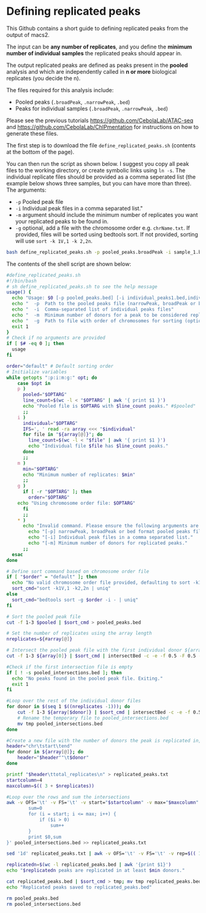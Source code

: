 # Defining replicated peaks

This Github contains a short guide to defining replicated peaks from the output of macs2.

The input can be **any number of replicates**, and you define the **minimum number of individual samples** the replicated peaks should appear in. 

The output replicated peaks are defined as peaks present in the **pooled** analysis and which are independently called in **n or more** biological replicates (you decide the n).

The files required for this analysis include:

- Pooled peaks (`.broadPeak`, `.narrowPeak`, `.bed`)
- Peaks for individual samples (`.broadPeak`, `.narrowPeak`, `.bed`)

Please see the previous tutorials https://github.com/CebolaLab/ATAC-seq and https://github.com/CebolaLab/ChIPmentation for instructions on how to generate these files.

The first step is to download the file `define_replicated_peaks.sh` (contents at the bottom of the page).

You can then run the script as shown below. I suggest you copy all peak files to the working directory, or create symbolic links using `ln -s`. The individual replicate files should be provided as a comma seperated list (the example below shows three samples, but you can have more than three). The arguments:

- `-p` Pooled peak file
- `-i` Individual peak files in a comma separated list."
- `-m` argument should include the minimum number of replicates you want your replicated peaks to be found in.
- `-g` optional, add a file with the chromosome order e.g. `chrName.txt`. If provided, files will be sorted using bedtools sort. If not provided, sorting will use `sort -k 1V,1 -k 2,2n`.

```bash
bash define_replicated_peaks.sh -p pooled_peaks.broadPeak -i sample_1.broadPeak,sample_2.broadPeak,sample_3.broadPeak -m 2
```
The contents of the shell script are shown below:

```bash
#define_replicated_peaks.sh
#!/bin/bash
# sh define_replicated_peaks.sh to see the help message
usage() {
  echo "Usage: $0 [-p pooled_peaks.bed] [-i individual_peaks1.bed,individual_peaks2.bed,...] [-m min_replicates]"
  echo "  -p  Path to the pooled peaks file (narrowPeak, broadPeak or bed format)"
  echo "  -i  Comma-separated list of individual peaks files"
  echo "  -m  Minimum number of donors for a peak to be considered replicated"
  echo "  -g  Path to file with order of chromosomes for sorting (optional)"
  exit 1
}
# Check if no arguments are provided
if [ $# -eq 0 ]; then
  usage
fi

order="default" # Default sorting order
# Initialize variables
while getopts ":p:i:m:g:" opt; do
	case $opt in
    p )
      pooled="$OPTARG"
      line_count=$(wc -l < "$OPTARG" | awk '{ print $1 }')
      echo "Pooled file is $OPTARG with $line_count peaks." #$pooled"
      ;;
    i )
      individual="$OPTARG"
      IFS=', ' read -ra array <<< "$individual"
      for file in "${array[@]}"; do
        line_count=$(wc -l < "$file" | awk '{ print $1 }')
        echo "Individual file $file has $line_count peaks."
      done
      ;;
    m )
      min="$OPTARG"
      echo "Minimum number of replicates: $min"
      ;;
    g )
      if [ -r "$OPTARG" ]; then
        order="$OPTARG"
	echo "Using chromosome order file: $OPTARG"
      fi
      ;;
    * )
      echo "Invalid command. Please ensure the following arguments are provided:"
	    echo "[-p] narrowPeak, broadPeak or bed format pooled peaks file from macs2."
	    echo "[-i] Individual peak files in a comma separated list."
	    echo "[-m] Minimum number of donors for replicated peaks."
      ;;
  esac
done

# Define sort command based on chromosome order file
if [ "$order" = "default" ]; then
  echo "No valid chromosome order file provided, defaulting to sort -k1V,1 -k2,2n."
  sort_cmd="sort -k1V,1 -k2,2n | uniq"
else
  sort_cmd="bedtools sort -g $order -i - | uniq"
fi

# Sort the pooled peak file
cut -f 1-3 $pooled | $sort_cmd > pooled_peaks.bed

# Set the number of replicates using the array length
nreplicates=${#array[@]}

# Intersect the pooled peak file with the first individual donor ${array[0]}
cut -f 1-3 ${array[0]} | $sort_cmd | intersectBed -c -e -f 0.5 -F 0.5 -a pooled_peaks.bed -b - > pooled_intersections.bed

#Check if the first intersection file is empty
if [ ! -s pooled_intersections.bed ]; then
  echo "No peaks found in the pooled peak file. Exiting."
  exit 1
fi

#Loop over the rest of the individual donor files
for donor in $(seq 1 $((nreplicates -1))); do
	cut -f 1-3 ${array[$donor]} | $sort_cmd | intersectBed -c -e -f 0.5 -F 0.5 -a pooled_intersections.bed -b - > tmp
	# Rename the temporary file to pooled_intersections.bed
	mv tmp pooled_intersections.bed
done

#Create a new file with the number of donors the peak is replicated in, called replicated_peaks.txt (this is optional)
header="chr\tstart\tend"
for donor in ${array[@]}; do
	header="$header""\t$donor"
done

printf "$header\ttotal_replicates\n" > replicated_peaks.txt
startcolumn=4
maxcolumn=$(( 3 + $nreplicates))

#Loop over the rows and sum the intersections 
awk -v OFS='\t' -v FS='\t' -v start="$startcolumn" -v max="$maxcolumn" '{
		sum=0
		for (i = start; i <= max; i++) {
			if ($i > 0) 
				sum++
		}
		print $0,sum
}' pooled_intersections.bed >> replicated_peaks.txt

sed '1d' replicated_peaks.txt | awk -v OFS='\t' -v FS='\t' -v rep=$(( 1 + $maxcolumn)) -v min=$min '{if($rep >= min) print $1,$2,$3}' > replicated_peaks.bed

replicatedn=$(wc -l replicated_peaks.bed | awk '{print $1}')
echo "$replicatedn peaks are replicated in at least $min donors." 

cat replicated_peaks.bed | $sort_cmd > tmp; mv tmp replicated_peaks.bed
echo "Replicated peaks saved to replicated_peaks.bed"

rm pooled_peaks.bed
rm pooled_intersections.bed
```